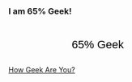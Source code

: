 ### I am 65% Geek!

<a href="http://mingle2.com/geek-quiz" style="text-decoration: none; background: url('http://mingle2.com/css/img/quiz/badge1_green.jpg') no-repeat; display: block; width: 268px; height: 82px;"><span style="display: block; padding-left: 125px; padding-top: 28px; color: #000; font-family: Arial; font-size: 22px;">65% Geek</span></a> <a href="http://mingle2.com/geek-quiz">How Geek Are You?</a>

<!-- {"time": "2007-09-06 12:23:37", "title": "I am 65% Geek!"} -->
